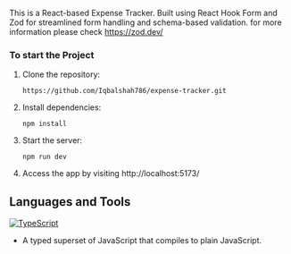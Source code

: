 This is a React-based Expense Tracker. Built using React Hook Form and Zod for streamlined form handling and schema-based validation. for more information please check https://zod.dev/

### To start the Project
1. Clone the repository: 
   ```
   https://github.com/Iqbalshah786/expense-tracker.git
   ```
2. Install dependencies:
   ```
   npm install
   ```
3. Start the server:
   ```
   npm run dev
   ```
4. Access the app by visiting http://localhost:5173/

## Languages and Tools

[![TypeScript](https://img.shields.io/badge/TypeScript-007ACC?style=for-the-badge&logo=typescript&logoColor=white)](https://www.typescriptlang.org/)
 - A typed superset of JavaScript that compiles to plain JavaScript.
  
